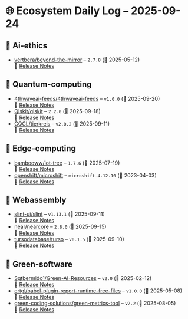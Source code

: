 # 🌐 Ecosystem Daily Log – 2025-09-24

## 🔹 Ai-ethics
- [vertbera/beyond-the-mirror](https://github.com/vertbera/beyond-the-mirror/releases/tag/2.7.8) – `2.7.8` (📅 2025-05-12)  
  🔗 [Release Notes](https://github.com/vertbera/beyond-the-mirror/releases/tag/2.7.8)

## 🔹 Quantum-computing
- [4thwaveai-feeds/4thwaveai-feeds](https://github.com/4thwaveai-feeds/4thwaveai-feeds/releases/tag/v1.0.0) – `v1.0.0` (📅 2025-09-20)  
  🔗 [Release Notes](https://github.com/4thwaveai-feeds/4thwaveai-feeds/releases/tag/v1.0.0)
- [Qiskit/qiskit](https://github.com/Qiskit/qiskit/releases/tag/2.2.0) – `2.2.0` (📅 2025-09-18)  
  🔗 [Release Notes](https://github.com/Qiskit/qiskit/releases/tag/2.2.0)
- [CQCL/tierkreis](https://github.com/CQCL/tierkreis/releases/tag/v2.0.2) – `v2.0.2` (📅 2025-09-11)  
  🔗 [Release Notes](https://github.com/CQCL/tierkreis/releases/tag/v2.0.2)

## 🔹 Edge-computing
- [bambooww/iot-tree](https://github.com/bambooww/iot-tree/releases/tag/1.7.6) – `1.7.6` (📅 2025-07-19)  
  🔗 [Release Notes](https://github.com/bambooww/iot-tree/releases/tag/1.7.6)
- [openshift/microshift](https://github.com/openshift/microshift/releases/tag/microshift-4.12.10) – `microshift-4.12.10` (📅 2023-04-03)  
  🔗 [Release Notes](https://github.com/openshift/microshift/releases/tag/microshift-4.12.10)

## 🔹 Webassembly
- [slint-ui/slint](https://github.com/slint-ui/slint/releases/tag/v1.13.1) – `v1.13.1` (📅 2025-09-11)  
  🔗 [Release Notes](https://github.com/slint-ui/slint/releases/tag/v1.13.1)
- [near/nearcore](https://github.com/near/nearcore/releases/tag/2.8.0) – `2.8.0` (📅 2025-09-15)  
  🔗 [Release Notes](https://github.com/near/nearcore/releases/tag/2.8.0)
- [tursodatabase/turso](https://github.com/tursodatabase/turso/releases/tag/v0.1.5) – `v0.1.5` (📅 2025-09-10)  
  🔗 [Release Notes](https://github.com/tursodatabase/turso/releases/tag/v0.1.5)

## 🔹 Green-software
- [Sgtbermido1/Green-AI-Resources](https://github.com/Sgtbermido1/Green-AI-Resources/releases/tag/v2.0) – `v2.0` (📅 2025-02-12)  
  🔗 [Release Notes](https://github.com/Sgtbermido1/Green-AI-Resources/releases/tag/v2.0)
- [ertgl/babel-plugin-report-runtime-free-files](https://github.com/ertgl/babel-plugin-report-runtime-free-files/releases/tag/v1.0.0) – `v1.0.0` (📅 2025-05-08)  
  🔗 [Release Notes](https://github.com/ertgl/babel-plugin-report-runtime-free-files/releases/tag/v1.0.0)
- [green-coding-solutions/green-metrics-tool](https://github.com/green-coding-solutions/green-metrics-tool/releases/tag/v2.2) – `v2.2` (📅 2025-08-05)  
  🔗 [Release Notes](https://github.com/green-coding-solutions/green-metrics-tool/releases/tag/v2.2)